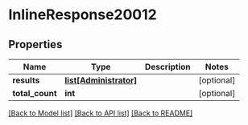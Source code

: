# InlineResponse20012

## Properties
Name | Type | Description | Notes
------------ | ------------- | ------------- | -------------
**results** | [**list[Administrator]**](Administrator.md) |  | [optional] 
**total_count** | **int** |  | [optional] 

[[Back to Model list]](../README.md#documentation-for-models) [[Back to API list]](../README.md#documentation-for-api-endpoints) [[Back to README]](../README.md)

